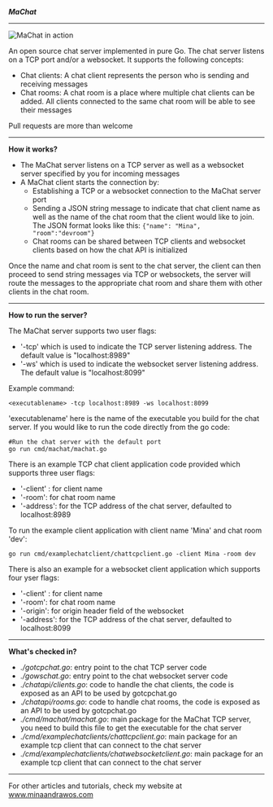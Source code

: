 ***MaChat***

----------
![MaChat in action](https://github.com/minaandrawos/machat/blob/master/machatarch.jpg)

An open source chat server implemented in pure Go.  The chat server listens on a TCP port and/or a websocket. It supports the following concepts:

 - Chat clients: A chat client represents the person who is sending and receiving messages
 - Chat rooms: A chat room is a place where multiple chat clients can be added. All clients connected to the same chat room will be able to see their messages

Pull requests are more than welcome

----------


**How it works?**

 - The MaChat server listens on a TCP server as well as a websocket server specified by you for
   incoming messages
 - A MaChat client starts the connection by:
	 -  Establishing a TCP or a websocket connection to the MaChat server port
	 -  Sending a JSON string message to indicate that chat client name as well as the name of the chat room that the client would like to join. The JSON format looks like this:
	 `{"name": "Mina", "room":"devroom"}`
     - Chat rooms can be shared between TCP clients and websocket clients based on how the chat API is initialized
	 
Once the name and chat room is sent to the chat server, the client can then proceed to send string messages via TCP or websockets,  the server will route the messages to the appropriate chat room and share them with other clients in the chat room. 


----------


**How to run the server?**

The MaChat server supports two user flags:
 - '-tcp' which is used to indicate the TCP server listening address. The default value is "localhost:8989"
 - '-ws' which is used to indicate the websocket server listening address. The default value is "localhost:8099"

Example command:

    <executablename> -tcp localhost:8989 -ws localhost:8099

'executablename' here is the name of the executable you build for the chat server. If you would like to run the code directly from the go code:

    #Run the chat server with the default port
    go run cmd/machat/machat.go
  
  There is an example TCP chat client application code provided which supports three user flags:
  

 - '-client' : for client name
 - '-room': for chat room name
 - '-address': for the TCP address of the chat server,  defaulted to localhost:8989

To run the example client application with client name 'Mina' and chat room 'dev':

    go run cmd/examplechatclient/chattcpclient.go -client Mina -room dev

  There is also an example for a websocket client application which supports four yser flags:
 - '-client' : for client name
 - '-room': for chat room name
 - '-origin': for origin header field of the websocket 
 - '-address': for the TCP address of the chat server,  defaulted to localhost:8099  


----------


**What's checked in?**

 - *./gotcpchat.go*: entry point to the chat TCP server code
 - *./gowschat.go*: entry point to the chat websocket server code
 - *./chatapi/clients.go*: code to handle the chat clients, the code is exposed as an API to be used by gotcpchat.go
 - .*/chatapi/rooms.go*: code to handle chat rooms, the code is  exposed as an API to be used by gotcpchat.go
 - *./cmd/machat/machat.go*: main package for the MaChat TCP server, you need to build this file to get the executable for the chat server
 - *./cmd/examplechatclients/chattcpclient.go*: main package for an example tcp client that can connect to the chat server
 - *./cmd/examplechatclients/chatwebsocketclient.go*: main package for an example tcp client that can connect to the chat server

 ----------
 
 For other articles and tutorials, check my website at www.minaandrawos.com
